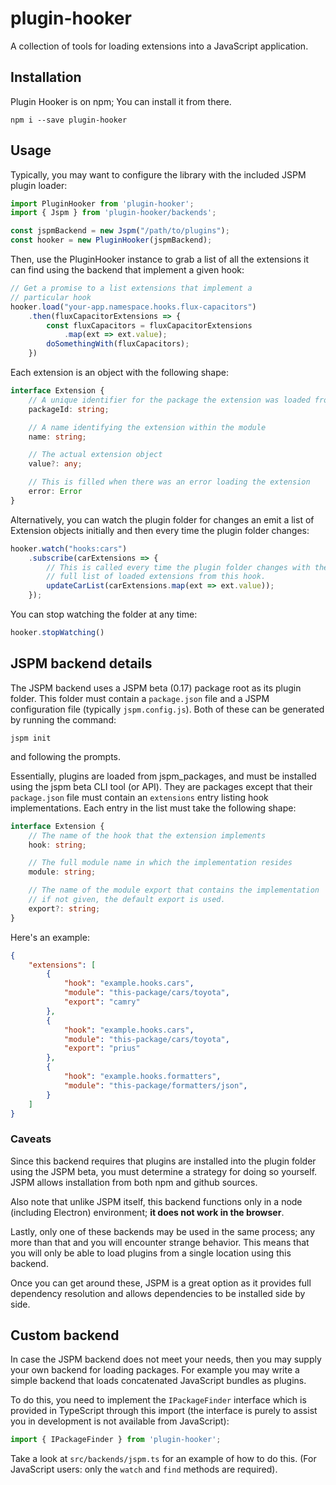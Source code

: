 # plugin-hooker
A collection of tools for loading extensions into a JavaScript application.

## Installation

Plugin Hooker is on npm; You can install it from there.

```
npm i --save plugin-hooker
```

## Usage

Typically, you may want to configure the library with the included
JSPM plugin loader:

```javascript
import PluginHooker from 'plugin-hooker';
import { Jspm } from 'plugin-hooker/backends';

const jspmBackend = new Jspm("/path/to/plugins");
const hooker = new PluginHooker(jspmBackend);
```

Then, use the PluginHooker instance to grab a list of
all the extensions it can find using the backend that
implement a given hook:

```javascript
// Get a promise to a list extensions that implement a 
// particular hook
hooker.load("your-app.namespace.hooks.flux-capacitors")
    .then(fluxCapacitorExtensions => {
        const fluxCapacitors = fluxCapacitorExtensions
            .map(ext => ext.value);
        doSomethingWith(fluxCapacitors);
    })
```

Each extension is an object with the following shape:

```typescript
interface Extension {
    // A unique identifier for the package the extension was loaded from
    packageId: string;

    // A name identifying the extension within the module
    name: string;

    // The actual extension object
    value?: any;

    // This is filled when there was an error loading the extension
    error: Error
}
```

Alternatively, you can watch the plugin folder for changes an emit
a list of Extension objects initially and then every time the plugin
folder changes:

```javascript
hooker.watch("hooks:cars")
    .subscribe(carExtensions => {
        // This is called every time the plugin folder changes with the
        // full list of loaded extensions from this hook.
        updateCarList(carExtensions.map(ext => ext.value));
    });
```

You can stop watching the folder at any time:

```javascript
hooker.stopWatching()
```

## JSPM backend details

The JSPM backend uses a JSPM beta (0.17) package root as its
plugin folder. This folder must contain a `package.json` file
and a JSPM configuration file (typically `jspm.config.js`).
Both of these can be generated by running the command:

```
jspm init
```

and following the prompts.

Essentially, plugins are loaded from jspm_packages, and must be
installed using the jspm beta CLI tool (or API). They are packages
except that their `package.json` file must contain an `extensions`
entry listing hook implementations. Each entry in the list must take the
following shape:

```typescript
interface Extension {
    // The name of the hook that the extension implements
    hook: string;

    // The full module name in which the implementation resides
    module: string;

    // The name of the module export that contains the implementation
    // if not given, the default export is used.
    export?: string;
}
```

Here's an example:
```json
{
    "extensions": [
        { 
            "hook": "example.hooks.cars",
            "module": "this-package/cars/toyota",
            "export": "camry"
        },
        { 
            "hook": "example.hooks.cars",
            "module": "this-package/cars/toyota",
            "export": "prius"
        },
        { 
            "hook": "example.hooks.formatters",
            "module": "this-package/formatters/json",
        }
    ]
}
```

### Caveats

Since this backend requires that plugins are installed
into the plugin folder using the JSPM beta, you must
determine a strategy for doing so yourself. JSPM allows
installation from both npm and github sources.

Also note that unlike JSPM itself, this backend 
functions only in a node (including Electron) environment;
**it does not work in the browser**.

Lastly, only one of these backends may be used in the same
process; any more than that and you will encounter strange behavior.
This means that you will only be able to load plugins from a
single location using this backend.

Once you can get around these, JSPM is a great option as it
provides full dependency resolution and allows dependencies to
be installed side by side.

## Custom backend

In case the JSPM backend does not meet your needs, then
you may supply your own backend for loading packages.
For example you may write a simple backend that loads concatenated
JavaScript bundles as plugins.

To do this, you need to implement the `IPackageFinder` interface
which is provided in TypeScript through this import (the interface
is purely to assist you in development is not available from JavaScript): 

```typescript
import { IPackageFinder } from 'plugin-hooker';
```

Take a look at `src/backends/jspm.ts` for an example of how to do this.
(For JavaScript users: only the `watch` and `find` methods are required).
